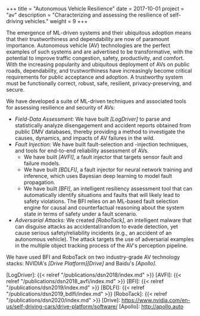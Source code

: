 +++
title = "Autonomous Vehicle Resilience"
date = 2017-10-01
project = "av"
description = "Characterizing and assessing the resilience of self-driving vehicles."
weight = 9
+++

The emergence of ML-driven systems and their ubiquitous adoption means that their trustworthiness
and dependability are now of paramount importance. Autonomous vehicle (AV) technologies are the
perfect examples of such systems and are advertised to be transformative, with the potential to
improve traffic congestion, safety, productivity, and comfort. With the increasing popularity and
ubiquitous deployment of AVs on public roads, dependability, and trustworthiness have increasingly
become critical requirements for public acceptance and adoption. A trustworthy system must be
functionally correct, robust, safe, resilient, privacy-preserving, and secure.

We have developed a suite of ML-driven techniques and associated tools for assessing resilience and
security of AVs:
* *Field-Data Assessment:* We have built *[LogDriver]* to parse and statistically analyze
disengagement and accident reports obtained from public DMV databases, thereby providing a method to
investigate the causes, dynamics, and impacts of AV failures in the wild.
* *Fault Injection:* We have built fault-selection and -injection techniques, and tools for end-to-end
reliability assessment of AVs.
  * We have built *[AVFI]*, a fault injector that targets sensor fault and failure models.
  * We have built *[BDLFI]*, a fault injector for neural network training and inference, which uses
  Bayesian deep learning to model fault propagation.
  * We have built *[BFI]*, an intelligent resiliency assessment tool that can automatically identify
  situations and faults that will likely lead to safety violations. The BFI relies on an ML-based
  fault selection engine for causal and counterfactual reasoning about the system state in terms of
  safety under a fault scenario.
* *Adversarial Attacks:* We created *[RoboTack]*, an intelligent malware that can disguise
attacks as accidental/random to evade detection, yet cause serious safety/reliability incidents
(e.g., an accident of an autonomous vehicle). The attack targets the use of adversarial examples in
the multiple object tracking process of the AV's perception pipeline.

We have used BFI and RoboTack on two industry-grade AV technology stacks: NVIDIA's *[Drive Platform][Drive]*
and Baidu's *[Apollo]*.


[LogDriver]: {{< relref "/publications/dsn2018/index.md" >}}
[AVFI]: {{< relref "/publications/dsn2018_avfi/index.md" >}}
[BFI]: {{< relref "/publications/dsn2019/index.md" >}}
[BDLFI]: {{< relref "/publications/dsn2019_bdlfi/index.md" >}}
[RoboTack]: {{< relref "/publications/dsn2020/index.md" >}}
[Drive]: https://www.nvidia.com/en-us/self-driving-cars/drive-platform/software/
[Apollo]: http://apollo.auto
